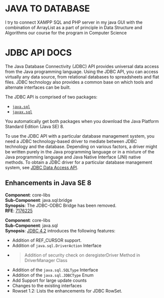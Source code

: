 # JAVA TO DATABASE 

I try to connect XAMPP SQL and PHP server in my java GUI
with the combination of ArrayList as a part of principle in Data Structure and Algorithms our course for the program in Computer Science 

# JDBC API DOCS

The Java Database Connectivity (JDBC) API provides universal data access from the Java programming language. Using the JDBC API, you can access virtually any data source, from relational databases to spreadsheets and flat files. JDBC technology also provides a common base on which tools and alternate interfaces can be built.

The JDBC API is comprised of two packages:

-   [`java.sql`](https://docs.oracle.com/javase/8/docs/api/java/sql/package-summary.html)
-   [`javax.sql`](https://docs.oracle.com/javase/8/docs/api/javax/sql/package-summary.html)

You automatically get both packages when you download the Java Platform Standard Edition (Java SE) 8.

To use the JDBC API with a particular database management system, you need a JDBC technology-based driver to mediate between JDBC technology and the database. Depending on various factors, a driver might be written purely in the Java programming language or in a mixture of the Java programming language and Java Native Interface (JNI) native methods. To obtain a JDBC driver for a particular database management system, see  [JDBC Data Access API](http://www.oracle.com/technetwork/java/javase/tech/index-jsp-136101.html).

## Enhancements in Java SE 8

**Component**: core-libs  
**Sub-Component**: java.sql:bridge  
**Synopsis**: The JDBC-ODBC Bridge has been removed.  
**RFE**:  [7176225](http://bugs.java.com/bugdatabase/view_bug.do?bug_id=7176225)

**Component**: core-libs  
**Sub-Component**: java.sql  
**Synopsis**:  [JDBC 4.2](https://docs.oracle.com/javase/8/docs/technotes/guides/jdbc/jdbc_42.html)  introduces the following features:

-   Addition of REF_CURSOR support.
-   Addition of  `java.sql.DriverAction`  Interface
-   >Addition of security check on deregisterDriver Method in DriverManager Class
-   Addition of the  `java.sql.SQLType`  Interface
-   Addition of the  `java.sql.JDBCType`  Enum
-   Add Support for large update counts
-   Changes to the existing interfaces
-   Rowset 1.2: Lists the enhancements for JDBC RowSet.
